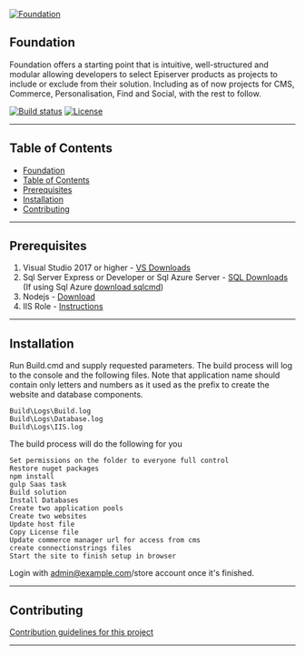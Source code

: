 ﻿<a href="https://github.com/episerver/Foundation"><img src="http://ux.episerver.com/images/logo.png" title="Foundation" alt="Foundation"></a>

## Foundation

Foundation offers a starting point that is intuitive, well-structured and modular allowing developers to select Episerver products as projects to include or exclude from their solution. 
Including as of now projects for CMS, Commerce, Personalisation, Find and Social, with the rest to follow.

[![Build status](https://dev.azure.com/episerver-foundation/Foundation/_apis/build/status/Foundation-Release)](https://dev.azure.com/episerver-foundation/Foundation/_build/latest?definitionId=1)
[![License](http://img.shields.io/:license-apache-blue.svg?style=flat-square)](http://www.apache.org/licenses/LICENSE-2.0.html)

---

## Table of Contents

- [Foundation](#foundation)
- [Table of Contents](#table-of-contents)
- [Prerequisites](#prerequisites)
- [Installation](#installation)
- [Contributing](#contributing)

---

## Prerequisites

1. Visual Studio 2017 or higher - [VS Downloads](https://visualstudio.microsoft.com/downloads/)
2. Sql Server Express or Developer or Sql Azure Server - [SQL Downloads](https://www.microsoft.com/en-us/sql-server/sql-server-downloads) (If using Sql Azure [download sqlcmd](https://docs.microsoft.com/en-us/sql/tools/sqlcmd-utility?view=sql-server-2017))
3. Nodejs - [Download](https://nodejs.org/en/download/)
4. IIS Role - [Instructions](https://help.k2.com/onlinehelp/k2blackpearl/icg/4.7/default.htm#Con_Role_Services_IIS.htm)

---

## Installation

Run Build.cmd and supply requested parameters. The build process will log to the console and the following files.
Note that application name should contain only letters and numbers as it used as the prefix to create the website and database components.
```
Build\Logs\Build.log
Build\Logs\Database.log
Build\Logs\IIS.log
```

The build process will do the following for you

```
Set permissions on the folder to everyone full control
Restore nuget packages
npm install
gulp Saas task
Build solution
Install Databases
Create two application pools
Create two websites
Update host file
Copy License file
Update commerce manager url for access from cms
create connectionstrings files
Start the site to finish setup in browser
```

Login with admin@example.com/store account once it's finished.

---

## Contributing
[Contribution guidelines for this project](docs/CONTRIBUTING.md)

---
